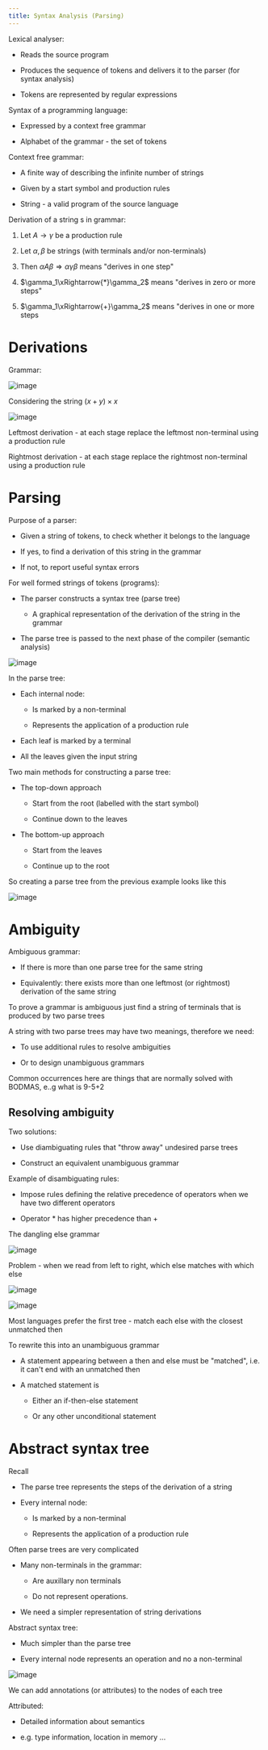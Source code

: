```yaml
---
title: Syntax Analysis (Parsing)
---
```


Lexical analyser:

- Reads the source program

- Produces the sequence of tokens and delivers it to the parser (for
  syntax analysis)

- Tokens are represented by regular expressions

Syntax of a programming language:

- Expressed by a context free grammar

- Alphabet of the grammar - the set of tokens

Context free grammar:

- A finite way of describing the infinite number of strings

- Given by a start symbol and production rules

- String - a valid program of the source language

Derivation of a string s in grammar:

1.  Let $A\rightarrow \gamma$ be a production rule

2.  Let $\alpha, \beta$ be strings (with terminals and/or non-terminals)

3.  Then $\alpha A \beta \Rightarrow \alpha \gamma \beta$ means
    \"derives in one step\"

4.  $\gamma_1\xRightarrow{*}\gamma_2$ means \"derives in zero or more
    steps\"

5.  $\gamma_1\xRightarrow{+}\gamma_2$ means \"derives in one or more
    steps

# Derivations

Grammar:

![image](/img/Year_2/Networks_and_Systems/Compiler_Design/Parsing/Grammar.png)

Considering the string $(x+y)\times x$

![image](/img/Year_2/Networks_and_Systems/Compiler_Design/Parsing/Derivation.png)

Leftmost derivation - at each stage replace the leftmost non-terminal
using a production rule

Rightmost derivation - at each stage replace the rightmost non-terminal
using a production rule

# Parsing

Purpose of a parser:

- Given a string of tokens, to check whether it belongs to the
  language

- If yes, to find a derivation of this string in the grammar

- If not, to report useful syntax errors

For well formed strings of tokens (programs):

- The parser constructs a syntax tree (parse tree)

  - A graphical representation of the derivation of the string in
    the grammar

- The parse tree is passed to the next phase of the compiler (semantic
  analysis)

![image](/img/Year_2/Networks_and_Systems/Compiler_Design/Parsing/process.png)

In the parse tree:

- Each internal node:

  - Is marked by a non-terminal

  - Represents the application of a production rule

- Each leaf is marked by a terminal

- All the leaves given the input string

Two main methods for constructing a parse tree:

- The top-down approach

  - Start from the root (labelled with the start symbol)

  - Continue down to the leaves

- The bottom-up approach

  - Start from the leaves

  - Continue up to the root

So creating a parse tree from the previous example looks like this

![image](/img/Year_2/Networks_and_Systems/Compiler_Design/Parsing/Parse_Tree.png)

# Ambiguity

Ambiguous grammar:

- If there is more than one parse tree for the same string

- Equivalently: there exists more than one leftmost (or rightmost)
  derivation of the same string

To prove a grammar is ambiguous just find a string of terminals that is
produced by two parse trees

A string with two parse trees may have two meanings, therefore we need:

- To use additional rules to resolve ambiguities

- Or to design unambiguous grammars

Common occurrences here are things that are normally solved with BODMAS,
e..g what is 9-5+2

## Resolving ambiguity

Two solutions:

- Use diambiguating rules that "throw away" undesired parse trees

- Construct an equivalent unambiguous grammar

Example of disambiguating rules:

- Impose rules defining the relative precedence of operators when we
  have two different operators

- Operator \* has higher precedence than +

The dangling else grammar

![image](/img/Year_2/Networks_and_Systems/Compiler_Design/Parsing/dangling_else.png)

Problem - when we read from left to right, which else matches with which
else

![image](/img/Year_2/Networks_and_Systems/Compiler_Design/Parsing/else1.png)

![image](/img/Year_2/Networks_and_Systems/Compiler_Design/Parsing/else2.png)

Most languages prefer the first tree - match each else with the closest
unmatched then

To rewrite this into an unambiguous grammar

- A statement appearing between a then and else must be "matched",
  i.e. it can't end with an unmatched then

- A matched statement is

  - Either an if-then-else statement

  - Or any other unconditional statement

# Abstract syntax tree

Recall

- The parse tree represents the steps of the derivation of a string

- Every internal node:

  - Is marked by a non-terminal

  - Represents the application of a production rule

Often parse trees are very complicated

- Many non-terminals in the grammar:

  - Are auxillary non terminals

  - Do not represent operations.

- We need a simpler representation of string derivations

Abstract syntax tree:

- Much simpler than the parse tree

- Every internal node represents an operation and no a non-terminal

![image](/img/Year_2/Networks_and_Systems/Compiler_Design/Parsing/AST.png)

We can add annotations (or attributes) to the nodes of each tree

Attributed:

- Detailed information about semantics

- e.g. type information, location in memory \...
